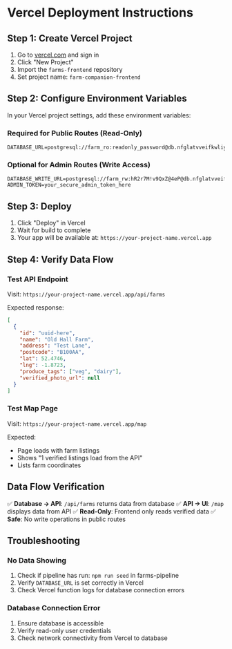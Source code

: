 # Vercel Deployment Instructions

## Step 1: Create Vercel Project

1. Go to [vercel.com](https://vercel.com) and sign in
2. Click "New Project"
3. Import the `farms-frontend` repository
4. Set project name: `farm-companion-frontend`

## Step 2: Configure Environment Variables

In your Vercel project settings, add these environment variables:

### Required for Public Routes (Read-Only)
```
DATABASE_URL=postgresql://farm_ro:readonly_password@db.nfglatvveifkwliybppv.supabase.co:5432/postgres
```

### Optional for Admin Routes (Write Access)
```
DATABASE_WRITE_URL=postgresql://farm_rw:hR2r7M!v9QxZ@4eP@db.nfglatvveifkwliybppv.supabase.co:5432/postgres
ADMIN_TOKEN=your_secure_admin_token_here
```

## Step 3: Deploy

1. Click "Deploy" in Vercel
2. Wait for build to complete
3. Your app will be available at: `https://your-project-name.vercel.app`

## Step 4: Verify Data Flow

### Test API Endpoint
Visit: `https://your-project-name.vercel.app/api/farms`

Expected response:
```json
[
  {
    "id": "uuid-here",
    "name": "Old Hall Farm",
    "address": "Test Lane",
    "postcode": "B100AA",
    "lat": 52.4746,
    "lng": -1.8723,
    "produce_tags": ["veg", "dairy"],
    "verified_photo_url": null
  }
]
```

### Test Map Page
Visit: `https://your-project-name.vercel.app/map`

Expected:
- Page loads with farm listings
- Shows "1 verified listings load from the API"
- Lists farm coordinates

## Data Flow Verification

✅ **Database → API**: `/api/farms` returns data from database
✅ **API → UI**: `/map` displays data from API
✅ **Read-Only**: Frontend only reads verified data
✅ **Safe**: No write operations in public routes

## Troubleshooting

### No Data Showing
1. Check if pipeline has run: `npm run seed` in farms-pipeline
2. Verify `DATABASE_URL` is set correctly in Vercel
3. Check Vercel function logs for database connection errors

### Database Connection Error
1. Ensure database is accessible
2. Verify read-only user credentials
3. Check network connectivity from Vercel to database
